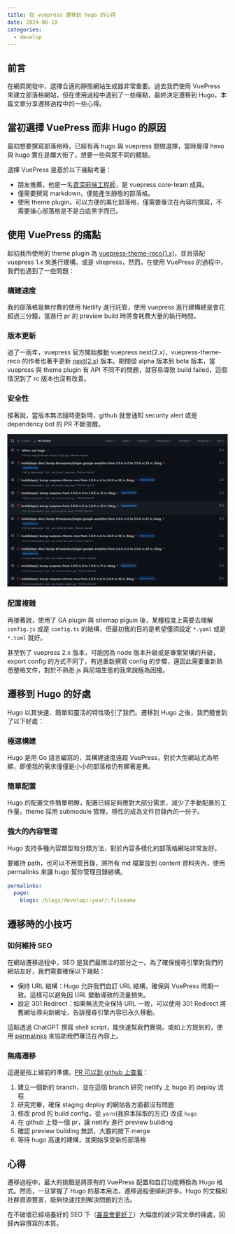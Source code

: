 ```yaml
---
title: 從 vuepress 遷移到 hugo 的心得
date: 2024-06-10
categories:
  - develop
---
```


## 前言

在網頁開發中，選擇合適的靜態網站生成器非常重要。過去我們使用 VuePress 來建立部落格網站，但在使用過程中遇到了一些痛點，最終決定遷移到 Hugo。本篇文章分享遷移過程中的一些心得。

## 當初選擇 VuePress 而非 Hugo 的原因

最初想要撰寫部落格時，已經有再 hugo 與 vuepress 間做選擇，當時覺得 hexo 與 hugo 實在是爛大街了，想要一些與眾不同的體驗。

選擇 VuePress 是基於以下幾點考量：

- 朋友推薦，他是一名[資深前端工程師](https://www.linkedin.com/in/billy-chin/)，是 vuepress core-team 成員。
- 僅需要撰寫 markdown，便能產生靜態的部落格。
- 使用 theme plugin，可以方便的美化部落格，僅需要專注在內容的撰寫，不需要操心部落格是不是白底黑字而已。

## 使用 VuePress 的痛點

起初我所使用的 theme plugin 為 [vuepress-theme-reco(1.x)](https://github.com/vuepress-reco/vuepress-theme-reco-1.x)，並且搭配 vuepress 1.x 來進行建構。或是 vitepress，然而，在使用 VuePress 的過程中，我們也遇到了一些問題：

### 構建速度

我的部落格是無付費的使用 Netlify 進行託管，使用 vuepress 進行建構總是會花超過三分鐘，當進行 pr 的 preview build 時將會耗費大量的執行時間。

### 版本更新

過了一兩年，vuepress 官方開始推動 vuepress next(2.x)，vuepress-theme-reco 的作者也著手更新 [next(2.x)](https://github.com/vuepress-reco/vuepress-theme-reco) 版本。期間從 alpha 版本到 beta 版本，當 vuepress 與 theme plugin 有 API 不同不的問題，就容易導致 build failed，這個情況到了 rc 版本也沒有改善。

### 安全性

接著說，當版本無法隨時更新時，github 就會通知 security alert 或是 dependency bot 的 PR 不斷提醒。

![github pr](pr.png)

### 配置複雜

再接著說，使用了 GA plugin 與 sitemap plguin 後，某種程度上需要去理解 `config.js` 或是 `config.ts` 的結構，但最初我的目的是希望僅須設定 `*.yaml` 或是 `*.toml` 就好。

甚至到了 vuepress 2.x 版本，可能因為 node 版本升級或是專案架構的升級，export config 的方式不同了，有過重新撰寫 config 的步驟，還因此需要重新熟悉整格文件，對於不熟悉 js 與前端生態的我來說極為困擾。

## 遷移到 Hugo 的好處

Hugo 以其快速、簡單和靈活的特性吸引了我們。遷移到 Hugo 之後，我們體會到了以下好處：

### 極速構建

Hugo 是用 Go 語言編寫的，其構建速度遠超 VuePress，對於大型網站尤為明顯，即便我的需求僅僅是小小的部落格仍有顯著差異。

### 簡單配置

Hugo 的配置文件簡單明瞭，配置已經足夠應對大部分需求，減少了手動配置的工作量。theme 採用 submodule 管理，隱性的成為文件目錄內的一份子。

### 強大的內容管理

Hugo 支持多種內容類型和分類方法，對於內容多樣化的部落格網站非常友好。

要維持 path，也可以不用管目錄，將所有 md 檔案放到 content 資料夾內，使用 permalinks 來讓 hugo 幫你管理目錄結構。

```yaml
permalinks:
  page:
    blogs: /blogs/develop/:year/:filename
```

## 遷移時的小技巧

### 如何維持 SEO

在網站遷移過程中，SEO 是我們最關注的部分之一。為了確保搜尋引擎對我們的網站友好，我們需要確保以下幾點：

- 保持 URL 結構：Hugo 允許我們自訂 URL 結構，確保與 VuePress 時期一致。這樣可以避免因 URL 變動導致的流量損失。
- 設定 301 Redirect：如果無法完全保持 URL 一致，可以使用 301 Redirect 將舊網址導向新網址，告訴搜尋引擎內容已永久移動。

這點透過 ChatGPT 撰寫 shell script，能快速幫我們實現。或如上方提到的，使用 [permalinks](https://gohugo.io/content-management/urls/#permalinks) 來協助我們專注在內容上。

### 無痛遷移

這邊是指上線前的準備，[PR 可以到 github 上查看](https://github.com/omegaatt36/omegaatt-blog/pull/141)：

1. 建立一個新的 branch，並在這個 branch 研究 netlify 上 hugo 的 deploy 流程
1. 研究完畢，確保 staging deploy 的網站各方面都沒有問題
1. 修改 prod 的 build config，從 `yarn`(我原本採取的方式) 改成 `hugo`
1. 在 github 上發一個 pr，讓 netlify 進行 preview building
1. 確認 preview building 無誤，大膽的按下 merge
1. 等待 hugo 高速的建構，並開始享受新的部落格

## 心得

遷移過程中，最大的挑戰是將原有的 VuePress 配置和自訂功能轉換為 Hugo 格式。然而，一旦掌握了 Hugo 的基本用法，遷移過程便順利許多。Hugo 的文檔和社群資源豐富，能夠快速找到解決問題的方法。

在不破壞已經培養好的 SEO 下（[甚至會更好？](https://www.facebook.com/Raiven.Kao/posts/pfbid0375aAhvKUAcCk2w8fQmfFE8ScE83zk5jJpn1V7Q9BWSFPFLPFshhN3ZgHkMzE5kEUl)）大幅度的減少寫文章的痛處，回歸內容撰寫的本質。
